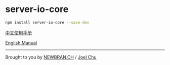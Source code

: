 # server-io-core 

```sh
npm install server-io-core --save-dev
```

[中文使用手册](https://gitlab.com/newbranltd/server-io-core/blob/master/README-cn.md)

[English Manual](https://gitlab.com/newbranltd/server-io-core/blob/master/README-en.md)

---


Brought to you by [NEWBRAN.CH](https://newbran.ch) / [Joel Chu](https://joelchu.com)

